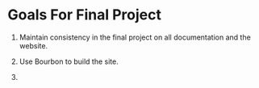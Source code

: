 # Goals For Final Project

1. Maintain consistency in the final project on all documentation and the website.

2. Use Bourbon to build the site.

3. 
